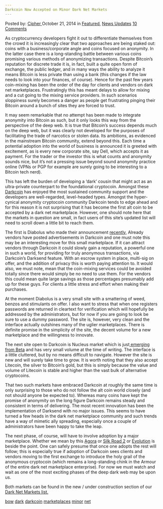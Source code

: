 ```yaml
---
Darkcoin Now Accepted on Minor Dark Net Markets
---
```

<article class="post-listing post-7445 post type-post status-publish format-standard has-post-thumbnail hentry  tag-bow tag-dark tag-darkcoin tag-marketplaces tag-minor tag-net">
    <div class="post-inner">
        <span>Posted by: <a href="https://www.deepdotweb.com/author/cipher/" title="">Cipher </a></span>
    <span>October 21, 2014</span>
    <span>in <a href="https://www.deepdotweb.com/category/deepdot-news/" rel="category tag">Featured</a>, <a href="https://www.deepdotweb.com/category/news-updates/" rel="category tag">News Updates</a></span>
    <span><a href="https://www.deepdotweb.com/2014/10/21/darkcoin-bow-accepted-minor-dark-net-marketplaces/#comments">10 Comments</a></span>
    </p>
    <div class="clear"></div>
    <div class="entry">
    <p>As cryptocurrency developers fight it out to differentiate themselves from the crowd it is increasingly clear that two approaches are being staked out: coins with a business/corporate angle and coins focused on anonymity. In the latter case there is a long-standing battle between various coins promising various methods of anonymizing transactions. Despite Bitcoin’s reputation for discrete trade it is, in fact, built a quite open form of exchange, the public ledger, and in many ways the ability to analyze it means Bitcoin is less private than using a bank (this changes if the law needs to look into your finances, of course). Hence for the past few years coin-mixing has been the order of the day for clients and vendors on dark net marketplaces. Frustratingly this has meant delays to allow for mixing and a cut going to the mixing service providers. In such scenarios sloppiness surely becomes a danger as people get frustrating pinging their Bitcoin around a bunch of sites they are forced to trust.</p>
    <p>It may seem remarkable that no attempt has been made to integrate anonymity into Bitcoin as such, but it only looks this way from the perspective of the deep web. It is true that Bitcoin’s success depends much on the deep web, but it was clearly not developed for the purposes of facilitating the trade of narcotics or stolen data. Its ambitions, as evidenced in the mainstream Bitcoin community, extend beyond this. Each time a potential adoption into the world of business is announced it is greeted with excitement, as is every new corporate site, say Dell, which accepts it as payment. For the trader or the investor this is what counts and anonymity sounds nice, but it’s not a pressing issue beyond sound anonymity practice online (VPNs or PGP for example are surely going to be interesting to a Bitcoin tech nerd).</p>
    <p>This has left the burden of developing a ‘dark’ cousin that might act as an ultra-private counterpart to the foundational cryptocoin. Amongst these <a href="http://www.deepdotweb.com/2014/05/20/the-rise-of-darkcoin/" target="_blank">Darkcoin</a> has enjoyed the most sustained community support and the developers are well-regarded, level-headed types. Amongst the hyper-cynical anonymity cryptocoin community Darkcoin tends to edge ahead and for this reason it is not surprising that it has become the first alt coin to be accepted by a dark net marketplace. However, one should note here that the markets in question are small, in fact users of this site’s updated list will need to scroll down a little bit to reach them.</p>
    <p>The first is Diabolus who made their announcement <a href="https://www.reddit.com/r/DarkNetMarkets/comments/2js877/diabolus_marketplace_now_supports_darkcoin_and/%20">recently</a>, Already vendors have posted advertisements in Darkcoin and one must note this may be an interesting move for this small marketplace. If it can attract vendors through Darkcoin it could slowly gain a reputation, a powerful one in such a world, for providing for truly anonymous transactions, via Darkcoin’s Darksend feature. With an escrow system in place, multi-sig on offer, and the addition of privacy this is worth paying attention to. It would also, we must note, mean that the coin-mixing services could be avoided totally since there would simply be no need to use them. For the vendors this could mean quite large savings as those percentages presumably add up for these guys. For clients a little stress and effort when making their purchases.</p>
    <p>At the moment Diabolus is a very small site with a smattering of weed, benzos and stimulants on offer. I also want to stress that when one registers passwords are returned in cleartext for verification which will hopefully be addressed by the administrators, but for now if you are going to look be sure to use a dummy password. The site is, however, very clean and the interface actually outshines many of the uglier marketplaces. There is definite promise in the simplicity of the site, the decent volume for a new marketplace and the willingness to innovate.</p>
    <p>The next site open to Darkcoin is Nucleus market which is just<a href="http://www.reddit.com/r/DarkNetMarkets/comments/2jpyn9/nucleus_marketplace_btc_drk_ltc_last_chance_to/" target="_blank"> emerging from Beta</a> and has very small volume at the time of writing. The interface is a little cluttered, but by no means difficult to navigate. However the site is new and will surely take time to grow. It is worth noting that they also accept Litecoin, the silver to Bitcoin’s gold, but this is simply because the value and volume of Litecoin is stable and higher than the vast bulk of alternative cryptocoins.</p>
    <p>That two such markets have embraced Darkcoin at roughly the same time is only surprising to those who do not follow the alt coin world closely (and not should anyone be expected to). Whereas many coins have kept the promise of anonymity on the long figure Darkcoin remains steady and consistent in terms of delivering. The most recent innovation has been the implementation of Darksend with no major issues. This seems to have turned a few heads in the dark net marketplace community and such trends have a way of mimetic ally spreading, especially once a couple of administrators have been happy to take the leap.</p>
    <p>The next phase, of course, will have to involve adoption by a major marketplace. Whether we mean by this <a href="http://www.deepdotweb.com/marketplace-directory/listing/agora-market" target="_blank">Agora</a> or <a href="http://www.deepdotweb.com/marketplace-directory/listing/silk-road-2-0" target="_blank">Silk Road 2</a> or <a href="http://www.deepdotweb.com/marketplace-directory/listing/evolution-marketplace" target="_blank">Evolution</a> is beside the point. One can safely presume that once one adopts the rest will follow; this is especially true if adoption of Darkcoin sees clients and vendors moving to the first exchange to introduce the holy grail of the anonymous cryptocoin (which remains a long-standing chink in the Armour of the entire dark net marketplace enterprise). For now we must watch and wait as one of the most exciting phases of the deep dark web may be upon us.</p>
    <p>Both markets can be found in the new / under construction section of our <a href="http://www.deepdotweb.com/2013/10/28/updated-llist-of-hidden-marketplaces-tor-i2p/" target="_blank">Dark Net Markets list.</a></p>
    </div>
    <a href="https://www.deepdotweb.com/tag/bow/" rel="tag">bow</a> <a href="https://www.deepdotweb.com/tag/dark/" rel="tag">dark</a> <a href="https://www.deepdotweb.com/tag/darkcoin/" rel="tag">darkcoin</a> <a href="https://www.deepdotweb.com/tag/marketplaces/" rel="tag">marketplaces</a> <a href="https://www.deepdotweb.com/tag/minor/" rel="tag">minor</a> <a href="https://www.deepdotweb.com/tag/net/" rel="tag">net</a></span> <span style="display:none" class="updated">2014-10-21</span>
    <div style="display:none" class="vcard author" itemprop="author" itemscope itemtype="http://schema.org/Person"><strong class="fn" itemprop="name"><a href="https://www.deepdotweb.com/author/cipher/" title="Posts by Cipher" rel="author">Cipher</a></strong></div>
    </div>
</article>

